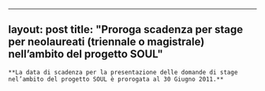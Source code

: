 
---
layout: post
title:  "Proroga scadenza per stage per neolaureati (triennale o magistrale) nell&#8217;ambito del progetto SOUL"
---
	**La data di scadenza per la presentazione delle domande di stage nel’ambito del progetto SOUL è prorogata al 30 Giugno 2011.**